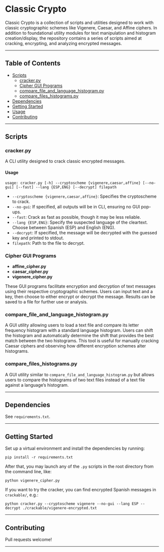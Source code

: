 # Classic Crypto

Classic Crypto is a collection of scripts and utilities designed to work with classic cryptographic schemes like Vigenere, Caesar, and Affine ciphers. In addition to foundational utility modules for text manipulation and histogram creation/display, the repository contains a series of scripts aimed at cracking, encrypting, and analyzing encrypted messages.

---

## Table of Contents

- [Scripts](#scripts)
    - [cracker.py](#crackerpy)
    - [Cipher GUI Programs](#cipher-gui-programs)
    - [compare_file_and_language_histogram.py](#compare_file_and_language_histogrampy)
    - [compare_files_histograms.py](#compare_files_histogramspy)
- [Dependencies](#dependencies)
- [Getting Started](#getting-started)
- [Usage](#usage)
- [Contributing](#contributing)
---

## Scripts

### cracker.py

A CLI utility designed to crack classic encrypted messages.

#### Usage

```
usage: cracker.py [-h] --cryptoscheme {vigenere,caesar,affine} [--no-gui] [--fast] --lang {ESP,ENG} [--decrypt] filepath
```

- `--cryptoscheme {vigenere,caesar,affine}`: Specifies the cryptoscheme to crack.
- `--no-gui`: If specified, all outputs will be in CLI, ensuring no GUI pop-ups.
- `--fast`: Crack as fast as possible, though it may be less reliable.
- `--lang {ESP,ENG}`: Specify the suspected language of the cleartext. Choose between Spanish (ESP) and English (ENG).
- `--decrypt`: If specified, the message will be decrypted with the guessed key and printed to stdout.
- `filepath`: Path to the file to decrypt.

### Cipher GUI Programs

- **affine_cipher.py**
- **caesar_cipher.py**
- **vigenere_cipher.py**

These GUI programs facilitate encryption and decryption of text messages using their respective cryptographic schemes. Users can input text and a key, then choose to either encrypt or decrypt the message. Results can be saved to a file for further use or analysis.

### compare_file_and_language_histogram.py

A GUI utility allowing users to load a text file and compare its letter frequency histogram with a standard language histogram. Users can shift the histogram and automatically determine the shift that provides the best match between the two histograms. This tool is useful for manually cracking Caesar ciphers and observing how different encryption schemes alter histograms.

### compare_files_histograms.py

A GUI utility similar to `compare_file_and_language_histogram.py` but allows users to compare the histograms of two text files instead of a text file against a language’s histogram.

---

## Dependencies

See `requirements.txt`.

---

## Getting Started

Set up a virtual environment and install the dependencies by running:
```commandline
pip install -r requirements.txt
```

After that, you may launch any of the `.py` scripts in the root directory from the command line, like:
```commandline
python vigenere_cipher.py
```

If you want to try the cracker, you can find encrypted Spanish messages in `crackable/`, e.g.:
```commandline
python cracker.py --cryptoscheme vigenere --no-gui --lang ESP --decrypt ./crackable/vigenere-encrypted.txt
```

---

## Contributing

Pull requests welcome!

---

